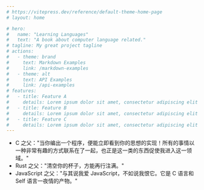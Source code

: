 ```yaml
---
# https://vitepress.dev/reference/default-theme-home-page
# layout: home

# hero:
#   name: "Learning Languages"
#   text: "A book about computer language related."
# tagline: My great project tagline
# actions:
#   - theme: brand
#     text: Markdown Examples
#     link: /markdown-examples
#   - theme: alt
#     text: API Examples
#     link: /api-examples
# features:
#   - title: Feature A
#     details: Lorem ipsum dolor sit amet, consectetur adipiscing elit
#   - title: Feature B
#     details: Lorem ipsum dolor sit amet, consectetur adipiscing elit
#   - title: Feature C
#     details: Lorem ipsum dolor sit amet, consectetur adipiscing elit
---
```


- C 之父："当你编出一个程序，便能立即看到你的思想的实现！所有的事情以一种非常有趣的方式联系在了一起，也正是这一类的东西促使我进入这一领域。"
- Rust 之父："清空你的杯子，方能再行注满。"
- JavaScript 之父："与其说我爱 JavaScript，不如说我恨它。它是 C 语言和 Self 语言一夜情的产物。"
